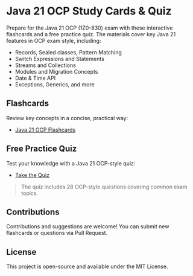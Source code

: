 # Java 21 OCP Study Cards & Quiz

Prepare for the Java 21 OCP (1Z0-830) exam with these interactive flashcards and a free practice quiz. The materials cover key Java 21 features in OCP exam style, including:

* Records, Sealed classes, Pattern Matching
* Switch Expressions and Statements
* Streams and Collections
* Modules and Migration Concepts
* Date & Time API
* Exceptions, Generics, and more

## Flashcards

Review key concepts in a concise, practical way:

* [Java 21 OCP Flashcards](https://anasss.github.io/java21docCards/)

## Free Practice Quiz

Test your knowledge with a Java 21 OCP-style quiz:

* [Take the Quiz](https://anasss.github.io/java21docCards/java21-quiz.html)

> The quiz includes 28 OCP-style questions covering common exam topics.

## Contributions

Contributions and suggestions are welcome! You can submit new flashcards or questions via Pull Request.

## License

This project is open-source and available under the MIT License.
